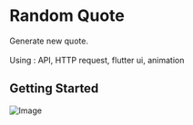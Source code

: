 # Random Quote

Generate new quote.
<br/><br/>Using : API, HTTP request, flutter ui, animation


## Getting Started

![Image](https://github.com/user-attachments/assets/e0ee882b-93f3-4d44-8563-ea669bac1561)

